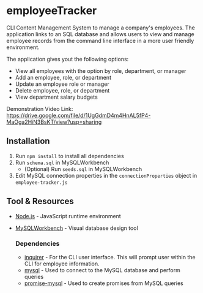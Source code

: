 # employeeTracker

CLI Content Management System to manage a company's employees. The application links to an SQL database and allows users to view and manage employee records from the command line interface in a more user friendly environment.

The application gives yout the following options:
* View all employees with the option by role, department, or manager
* Add an employee, role, or department
* Update an employee role or manager
* Delete employee, role, or department
* View department salary budgets

Demonstration Video Link: https://drive.google.com/file/d/1UgGdmD4m4HnAL5fP4-MaOga2HiN3BsKT/view?usp=sharing

## Installation

1. Run `npm install` to install all dependencies
2. Run `schema.sql` in MySQLWorkbench
    * (Optional) Run `seeds.sql` in MySQLWorkbench
3. Edit MySQL connection properties in the `connectionProperties` object in `employee-tracker.js`

## Tool & Resources
* [Node.js](https://nodejs.org/en/) - JavaScript runtime environment
* [MySQLWorkbench](https://www.mysql.com/products/workbench/) - Visual database design tool

    ### Dependencies
    
    * [inquirer](https://www.npmjs.com/package/inquirer) - For the CLI user interface. This will prompt user within the CLI for employee information.
    * [mysql](https://www.npmjs.com/package/mysql) - Used to connect to the MySQL database and perform queries
    * [promise-mysql](https://www.npmjs.com/package/promise-mysql) - Used to create promises from MySQL queries 

